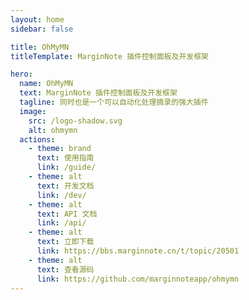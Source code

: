 ```yaml
---
layout: home
sidebar: false

title: OhMyMN
titleTemplate: MarginNote 插件控制面板及开发框架

hero:
  name: OhMyMN
  text: MarginNote 插件控制面板及开发框架
  tagline: 同时也是一个可以自动化处理摘录的强大插件
  image:
    src: /logo-shadow.svg
    alt: ohmymn
  actions:
    - theme: brand
      text: 使用指南
      link: /guide/
    - theme: alt
      text: 开发文档
      link: /dev/
    - theme: alt
      text: API 文档
      link: /api/
    - theme: alt
      text: 立即下载
      link: https://bbs.marginnote.cn/t/topic/20501
    - theme: alt
      text: 查看源码
      link: https://github.com/marginnoteapp/ohmymn
---
```

